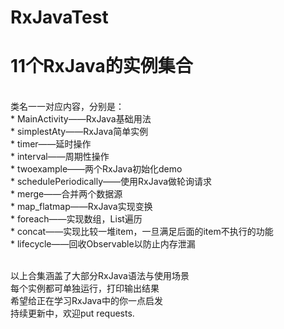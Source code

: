 # RxJavaTest
<h1>11个RxJava的实例集合</h1></br>
类名一一对应内容，分别是：</br>
* MainActivity——RxJava基础用法</br>
* simplestAty——RxJava简单实例</br>
* timer——延时操作</br>
* interval——周期性操作</br>
* twoexample——两个RxJava初始化demo</br>
* schedulePeriodically——使用RxJava做轮询请求</br>
* merge——合并两个数据源</br>
* map_flatmap——RxJava实现变换</br>
* foreach——实现数组，List遍历</br>
* concat——实现比较一堆item，一旦满足后面的item不执行的功能</br>
* lifecycle——回收Observable以防止内存泄漏</br></br>

以上合集涵盖了大部分RxJava语法与使用场景</br>
每个实例都可单独运行，打印输出结果</br>
希望给正在学习RxJava中的你一点启发</br>
持续更新中，欢迎put requests.</br>


